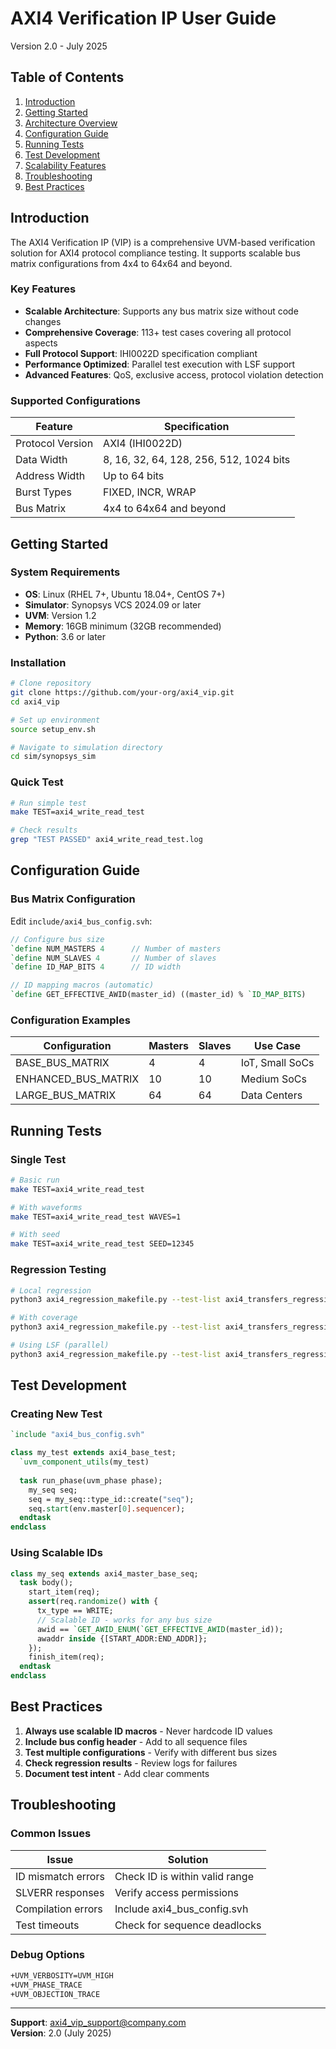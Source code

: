 # AXI4 Verification IP User Guide
Version 2.0 - July 2025

## Table of Contents

1. [Introduction](#introduction)
2. [Getting Started](#getting-started)
3. [Architecture Overview](#architecture-overview)
4. [Configuration Guide](#configuration-guide)
5. [Running Tests](#running-tests)
6. [Test Development](#test-development)
7. [Scalability Features](#scalability-features)
8. [Troubleshooting](#troubleshooting)
9. [Best Practices](#best-practices)

## Introduction

The AXI4 Verification IP (VIP) is a comprehensive UVM-based verification solution for AXI4 protocol compliance testing. It supports scalable bus matrix configurations from 4x4 to 64x64 and beyond.

### Key Features

- **Scalable Architecture**: Supports any bus matrix size without code changes
- **Comprehensive Coverage**: 113+ test cases covering all protocol aspects
- **Full Protocol Support**: IHI0022D specification compliant
- **Performance Optimized**: Parallel test execution with LSF support
- **Advanced Features**: QoS, exclusive access, protocol violation detection

### Supported Configurations

| Feature | Specification |
|---------|--------------|
| Protocol Version | AXI4 (IHI0022D) |
| Data Width | 8, 16, 32, 64, 128, 256, 512, 1024 bits |
| Address Width | Up to 64 bits |
| Burst Types | FIXED, INCR, WRAP |
| Bus Matrix | 4x4 to 64x64 and beyond |

## Getting Started

### System Requirements

- **OS**: Linux (RHEL 7+, Ubuntu 18.04+, CentOS 7+)
- **Simulator**: Synopsys VCS 2024.09 or later
- **UVM**: Version 1.2
- **Memory**: 16GB minimum (32GB recommended)
- **Python**: 3.6 or later

### Installation

```bash
# Clone repository
git clone https://github.com/your-org/axi4_vip.git
cd axi4_vip

# Set up environment
source setup_env.sh

# Navigate to simulation directory
cd sim/synopsys_sim
```

### Quick Test

```bash
# Run simple test
make TEST=axi4_write_read_test

# Check results
grep "TEST PASSED" axi4_write_read_test.log
```

## Configuration Guide

### Bus Matrix Configuration

Edit `include/axi4_bus_config.svh`:

```systemverilog
// Configure bus size
`define NUM_MASTERS 4      // Number of masters
`define NUM_SLAVES 4       // Number of slaves
`define ID_MAP_BITS 4      // ID width

// ID mapping macros (automatic)
`define GET_EFFECTIVE_AWID(master_id) ((master_id) % `ID_MAP_BITS)
```

### Configuration Examples

| Configuration | Masters | Slaves | Use Case |
|--------------|---------|---------|----------|
| BASE_BUS_MATRIX | 4 | 4 | IoT, Small SoCs |
| ENHANCED_BUS_MATRIX | 10 | 10 | Medium SoCs |
| LARGE_BUS_MATRIX | 64 | 64 | Data Centers |

## Running Tests

### Single Test

```bash
# Basic run
make TEST=axi4_write_read_test

# With waveforms
make TEST=axi4_write_read_test WAVES=1

# With seed
make TEST=axi4_write_read_test SEED=12345
```

### Regression Testing

```bash
# Local regression
python3 axi4_regression_makefile.py --test-list axi4_transfers_regression.list

# With coverage
python3 axi4_regression_makefile.py --test-list axi4_transfers_regression.list --cov

# Using LSF (parallel)
python3 axi4_regression_makefile.py --test-list axi4_transfers_regression.list --lsf --parallel 10
```

## Test Development

### Creating New Test

```systemverilog
`include "axi4_bus_config.svh"

class my_test extends axi4_base_test;
  `uvm_component_utils(my_test)
  
  task run_phase(uvm_phase phase);
    my_seq seq;
    seq = my_seq::type_id::create("seq");
    seq.start(env.master[0].sequencer);
  endtask
endclass
```

### Using Scalable IDs

```systemverilog
class my_seq extends axi4_master_base_seq;
  task body();
    start_item(req);
    assert(req.randomize() with {
      tx_type == WRITE;
      // Scalable ID - works for any bus size
      awid == `GET_AWID_ENUM(`GET_EFFECTIVE_AWID(master_id));
      awaddr inside {[START_ADDR:END_ADDR]};
    });
    finish_item(req);
  endtask
endclass
```

## Best Practices

1. **Always use scalable ID macros** - Never hardcode ID values
2. **Include bus config header** - Add to all sequence files
3. **Test multiple configurations** - Verify with different bus sizes
4. **Check regression results** - Review logs for failures
5. **Document test intent** - Add clear comments

## Troubleshooting

### Common Issues

| Issue | Solution |
|-------|----------|
| ID mismatch errors | Check ID is within valid range |
| SLVERR responses | Verify access permissions |
| Compilation errors | Include axi4_bus_config.svh |
| Test timeouts | Check for sequence deadlocks |

### Debug Options

```bash
+UVM_VERBOSITY=UVM_HIGH
+UVM_PHASE_TRACE
+UVM_OBJECTION_TRACE
```

---
**Support**: axi4_vip_support@company.com  
**Version**: 2.0 (July 2025)
